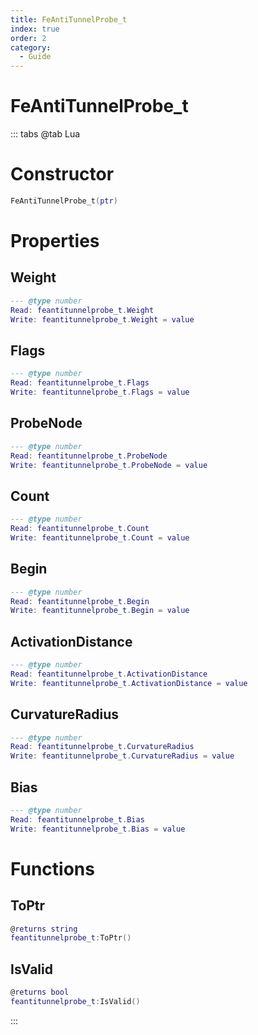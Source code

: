 ```yaml
---
title: FeAntiTunnelProbe_t
index: true
order: 2
category:
  - Guide
---
```


# FeAntiTunnelProbe_t

::: tabs
@tab Lua
# Constructor
```lua
FeAntiTunnelProbe_t(ptr)
```
# Properties
## Weight 
```lua
--- @type number
Read: feantitunnelprobe_t.Weight
Write: feantitunnelprobe_t.Weight = value
```
## Flags 
```lua
--- @type number
Read: feantitunnelprobe_t.Flags
Write: feantitunnelprobe_t.Flags = value
```
## ProbeNode 
```lua
--- @type number
Read: feantitunnelprobe_t.ProbeNode
Write: feantitunnelprobe_t.ProbeNode = value
```
## Count 
```lua
--- @type number
Read: feantitunnelprobe_t.Count
Write: feantitunnelprobe_t.Count = value
```
## Begin 
```lua
--- @type number
Read: feantitunnelprobe_t.Begin
Write: feantitunnelprobe_t.Begin = value
```
## ActivationDistance 
```lua
--- @type number
Read: feantitunnelprobe_t.ActivationDistance
Write: feantitunnelprobe_t.ActivationDistance = value
```
## CurvatureRadius 
```lua
--- @type number
Read: feantitunnelprobe_t.CurvatureRadius
Write: feantitunnelprobe_t.CurvatureRadius = value
```
## Bias 
```lua
--- @type number
Read: feantitunnelprobe_t.Bias
Write: feantitunnelprobe_t.Bias = value
```
# Functions
## ToPtr
```lua
@returns string
feantitunnelprobe_t:ToPtr()
```
## IsValid
```lua
@returns bool
feantitunnelprobe_t:IsValid()
```

:::